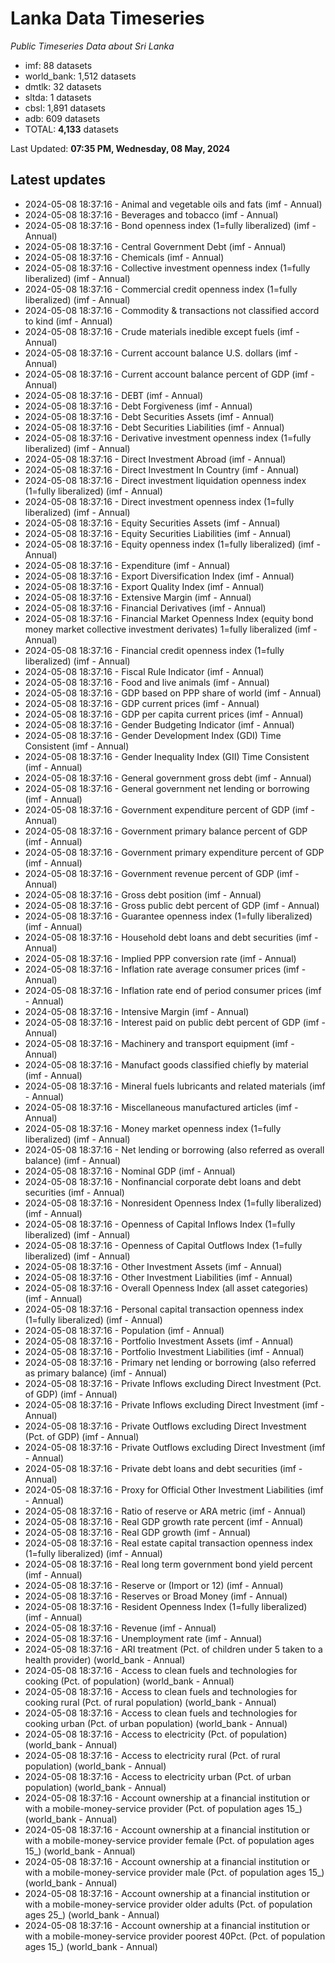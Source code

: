 # Lanka Data Timeseries
*Public Timeseries Data about Sri Lanka*

* imf: 88 datasets
* world_bank: 1,512 datasets
* dmtlk: 32 datasets
* sltda: 1 datasets
* cbsl: 1,891 datasets
* adb: 609 datasets
* TOTAL: **4,133** datasets

Last Updated: **07:35 PM, Wednesday, 08 May, 2024**

## Latest updates

* 2024-05-08 18:37:16 - Animal and vegetable oils and fats (imf - Annual)
* 2024-05-08 18:37:16 - Beverages and tobacco (imf - Annual)
* 2024-05-08 18:37:16 - Bond openness index (1=fully liberalized) (imf - Annual)
* 2024-05-08 18:37:16 - Central Government Debt (imf - Annual)
* 2024-05-08 18:37:16 - Chemicals (imf - Annual)
* 2024-05-08 18:37:16 - Collective investment openness index (1=fully liberalized) (imf - Annual)
* 2024-05-08 18:37:16 - Commercial credit openness index (1=fully liberalized) (imf - Annual)
* 2024-05-08 18:37:16 - Commodity & transactions not classified accord to kind (imf - Annual)
* 2024-05-08 18:37:16 - Crude materials inedible except fuels (imf - Annual)
* 2024-05-08 18:37:16 - Current account balance U.S. dollars (imf - Annual)
* 2024-05-08 18:37:16 - Current account balance percent of GDP (imf - Annual)
* 2024-05-08 18:37:16 - DEBT (imf - Annual)
* 2024-05-08 18:37:16 - Debt Forgiveness (imf - Annual)
* 2024-05-08 18:37:16 - Debt Securities Assets (imf - Annual)
* 2024-05-08 18:37:16 - Debt Securities Liabilities (imf - Annual)
* 2024-05-08 18:37:16 - Derivative investment openness index (1=fully liberalized) (imf - Annual)
* 2024-05-08 18:37:16 - Direct Investment Abroad (imf - Annual)
* 2024-05-08 18:37:16 - Direct Investment In Country (imf - Annual)
* 2024-05-08 18:37:16 - Direct investment liquidation openness index (1=fully liberalized) (imf - Annual)
* 2024-05-08 18:37:16 - Direct investment openness index (1=fully liberalized) (imf - Annual)
* 2024-05-08 18:37:16 - Equity Securities Assets (imf - Annual)
* 2024-05-08 18:37:16 - Equity Securities Liabilities (imf - Annual)
* 2024-05-08 18:37:16 - Equity openness index (1=fully liberalized) (imf - Annual)
* 2024-05-08 18:37:16 - Expenditure (imf - Annual)
* 2024-05-08 18:37:16 - Export Diversification Index (imf - Annual)
* 2024-05-08 18:37:16 - Export Quality Index (imf - Annual)
* 2024-05-08 18:37:16 - Extensive Margin (imf - Annual)
* 2024-05-08 18:37:16 - Financial Derivatives (imf - Annual)
* 2024-05-08 18:37:16 - Financial Market Openness Index (equity bond money market collective investment derivates) 1=fully liberalized (imf - Annual)
* 2024-05-08 18:37:16 - Financial credit openness index (1=fully liberalized) (imf - Annual)
* 2024-05-08 18:37:16 - Fiscal Rule Indicator (imf - Annual)
* 2024-05-08 18:37:16 - Food and live animals (imf - Annual)
* 2024-05-08 18:37:16 - GDP based on PPP share of world (imf - Annual)
* 2024-05-08 18:37:16 - GDP current prices (imf - Annual)
* 2024-05-08 18:37:16 - GDP per capita current prices (imf - Annual)
* 2024-05-08 18:37:16 - Gender Budgeting Indicator (imf - Annual)
* 2024-05-08 18:37:16 - Gender Development Index (GDI) Time Consistent (imf - Annual)
* 2024-05-08 18:37:16 - Gender Inequality Index (GII) Time Consistent (imf - Annual)
* 2024-05-08 18:37:16 - General government gross debt (imf - Annual)
* 2024-05-08 18:37:16 - General government net lending or borrowing (imf - Annual)
* 2024-05-08 18:37:16 - Government expenditure percent of GDP (imf - Annual)
* 2024-05-08 18:37:16 - Government primary balance percent of GDP (imf - Annual)
* 2024-05-08 18:37:16 - Government primary expenditure percent of GDP (imf - Annual)
* 2024-05-08 18:37:16 - Government revenue percent of GDP (imf - Annual)
* 2024-05-08 18:37:16 - Gross debt position (imf - Annual)
* 2024-05-08 18:37:16 - Gross public debt percent of GDP (imf - Annual)
* 2024-05-08 18:37:16 - Guarantee openness index (1=fully liberalized) (imf - Annual)
* 2024-05-08 18:37:16 - Household debt loans and debt securities (imf - Annual)
* 2024-05-08 18:37:16 - Implied PPP conversion rate (imf - Annual)
* 2024-05-08 18:37:16 - Inflation rate average consumer prices (imf - Annual)
* 2024-05-08 18:37:16 - Inflation rate end of period consumer prices (imf - Annual)
* 2024-05-08 18:37:16 - Intensive Margin (imf - Annual)
* 2024-05-08 18:37:16 - Interest paid on public debt percent of GDP (imf - Annual)
* 2024-05-08 18:37:16 - Machinery and transport equipment (imf - Annual)
* 2024-05-08 18:37:16 - Manufact goods classified chiefly by material (imf - Annual)
* 2024-05-08 18:37:16 - Mineral fuels lubricants and related materials (imf - Annual)
* 2024-05-08 18:37:16 - Miscellaneous manufactured articles (imf - Annual)
* 2024-05-08 18:37:16 - Money market openness index (1=fully liberalized) (imf - Annual)
* 2024-05-08 18:37:16 - Net lending or borrowing (also referred as overall balance) (imf - Annual)
* 2024-05-08 18:37:16 - Nominal GDP (imf - Annual)
* 2024-05-08 18:37:16 - Nonfinancial corporate debt loans and debt securities (imf - Annual)
* 2024-05-08 18:37:16 - Nonresident Openness Index (1=fully liberalized) (imf - Annual)
* 2024-05-08 18:37:16 - Openness of Capital Inflows Index (1=fully liberalized) (imf - Annual)
* 2024-05-08 18:37:16 - Openness of Capital Outflows Index (1=fully liberalized) (imf - Annual)
* 2024-05-08 18:37:16 - Other Investment Assets (imf - Annual)
* 2024-05-08 18:37:16 - Other Investment Liabilities (imf - Annual)
* 2024-05-08 18:37:16 - Overall Openness Index (all asset categories) (imf - Annual)
* 2024-05-08 18:37:16 - Personal capital transaction openness index (1=fully liberalized) (imf - Annual)
* 2024-05-08 18:37:16 - Population (imf - Annual)
* 2024-05-08 18:37:16 - Portfolio Investment Assets (imf - Annual)
* 2024-05-08 18:37:16 - Portfolio Investment Liabilities (imf - Annual)
* 2024-05-08 18:37:16 - Primary net lending or borrowing (also referred as primary balance) (imf - Annual)
* 2024-05-08 18:37:16 - Private Inflows excluding Direct Investment (Pct. of GDP) (imf - Annual)
* 2024-05-08 18:37:16 - Private Inflows excluding Direct Investment (imf - Annual)
* 2024-05-08 18:37:16 - Private Outflows excluding Direct Investment (Pct. of GDP) (imf - Annual)
* 2024-05-08 18:37:16 - Private Outflows excluding Direct Investment (imf - Annual)
* 2024-05-08 18:37:16 - Private debt loans and debt securities (imf - Annual)
* 2024-05-08 18:37:16 - Proxy for Official Other Investment Liabilities (imf - Annual)
* 2024-05-08 18:37:16 - Ratio of reserve or ARA metric (imf - Annual)
* 2024-05-08 18:37:16 - Real GDP growth rate percent (imf - Annual)
* 2024-05-08 18:37:16 - Real GDP growth (imf - Annual)
* 2024-05-08 18:37:16 - Real estate capital transaction openness index (1=fully liberalized) (imf - Annual)
* 2024-05-08 18:37:16 - Real long term government bond yield percent (imf - Annual)
* 2024-05-08 18:37:16 - Reserve or (Import or 12) (imf - Annual)
* 2024-05-08 18:37:16 - Reserves or Broad Money (imf - Annual)
* 2024-05-08 18:37:16 - Resident Openness Index (1=fully liberalized) (imf - Annual)
* 2024-05-08 18:37:16 - Revenue (imf - Annual)
* 2024-05-08 18:37:16 - Unemployment rate (imf - Annual)
* 2024-05-08 18:37:16 - ARI treatment (Pct. of children under 5 taken to a health provider) (world_bank - Annual)
* 2024-05-08 18:37:16 - Access to clean fuels and technologies for cooking (Pct. of population) (world_bank - Annual)
* 2024-05-08 18:37:16 - Access to clean fuels and technologies for cooking rural (Pct. of rural population) (world_bank - Annual)
* 2024-05-08 18:37:16 - Access to clean fuels and technologies for cooking urban (Pct. of urban population) (world_bank - Annual)
* 2024-05-08 18:37:16 - Access to electricity (Pct. of population) (world_bank - Annual)
* 2024-05-08 18:37:16 - Access to electricity rural (Pct. of rural population) (world_bank - Annual)
* 2024-05-08 18:37:16 - Access to electricity urban (Pct. of urban population) (world_bank - Annual)
* 2024-05-08 18:37:16 - Account ownership at a financial institution or with a mobile-money-service provider (Pct. of population ages 15_) (world_bank - Annual)
* 2024-05-08 18:37:16 - Account ownership at a financial institution or with a mobile-money-service provider female (Pct. of population ages 15_) (world_bank - Annual)
* 2024-05-08 18:37:16 - Account ownership at a financial institution or with a mobile-money-service provider male (Pct. of population ages 15_) (world_bank - Annual)
* 2024-05-08 18:37:16 - Account ownership at a financial institution or with a mobile-money-service provider older adults (Pct. of population ages 25_) (world_bank - Annual)
* 2024-05-08 18:37:16 - Account ownership at a financial institution or with a mobile-money-service provider poorest 40Pct. (Pct. of population ages 15_) (world_bank - Annual)